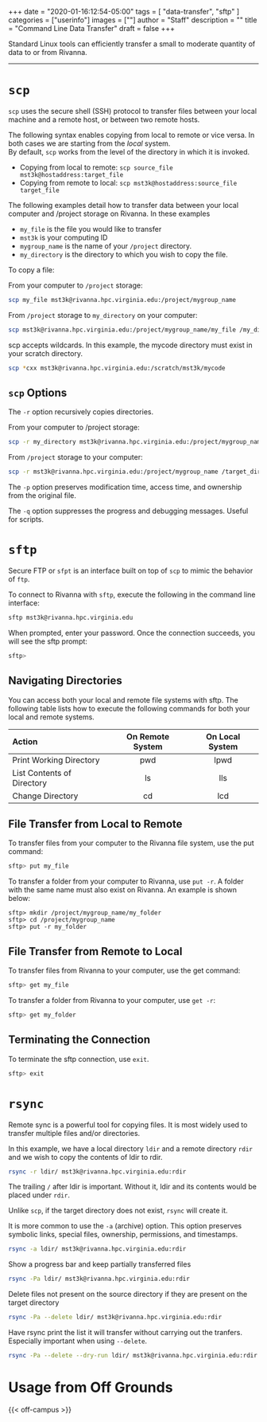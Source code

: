 +++
date = "2020-01-16:12:54-05:00"
tags = [
        "data-transfer",
        "sftp"
        ]
categories = ["userinfo"]
images = [""]
author = "Staff"
description = ""
title = "Command Line Data Transfer"
draft = false
+++

<p class="lead">Standard Linux tools can efficiently transfer a small to moderate quantity of data to or from Rivanna.</p>

- - -

# `scp`

`scp` uses the secure shell (SSH) protocol to transfer files between your local machine and a remote host, or between two remote hosts.

The following syntax enables copying from local to remote or vice versa. In both cases we are starting from the _local_ system.  
By default, `scp` works from the level of the directory in which it is invoked.

- Copying from local to remote: `scp source_file mst3k@hostaddress:target_file`
- Copying from remote to local: `scp mst3k@hostaddress:source_file target_file`

The following examples detail how to transfer data between your local computer and /project storage on Rivanna. In these examples

- `my_file` is the file you would like to transfer
- `mst3k` is your computing ID
- `mygroup_name` is the name of your `/project` directory.
- `my_directory` is the directory to which you wish to copy the file.

To copy a file:

From your computer to `/project` storage:

```bash
scp my_file mst3k@rivanna.hpc.virginia.edu:/project/mygroup_name
```

From `/project` storage to `my_directory` on your computer:

```bash
scp mst3k@rivanna.hpc.virginia.edu:/project/mygroup_name/my_file /my_directory
```

scp accepts wildcards.  In this example, the mycode directory must exist in your scratch directory.

```bash
scp *cxx mst3k@rivanna.hpc.virginia.edu:/scratch/mst3k/mycode
```

## `scp` Options

The `-r` option recursively copies directories.

From your computer to /project storage:

```bash
scp -r my_directory mst3k@rivanna.hpc.virginia.edu:/project/mygroup_name
```

From `/project` storage to your computer:

```bash
scp -r mst3k@rivanna.hpc.virginia.edu:/project/mygroup_name /target_directory
```

The `-p` option preserves modification time, access time, and ownership from the original file.

The `-q` option suppresses the progress and debugging messages. Useful for scripts.

# `sftp`

Secure FTP or `sfpt` is an interface built on top of `scp` to mimic the behavior of `ftp`.

To connect to Rivanna with `sftp`, execute the following in the command line interface:

```bash
sftp mst3k@rivanna.hpc.virginia.edu
```

When prompted, enter your password. Once the connection succeeds, you will see the sftp prompt:

```bash
sftp>
```

## Navigating Directories

You can access both your local and remote file systems with sftp. The following table lists how to execute the following commands for both your local and remote systems.

| Action                    |On Remote System  | On Local System |
| :-------                  |:----------:      |   :-----:       |
|Print Working Directory    |    pwd           |     lpwd        |
|List Contents of Directory |    ls            |     lls         |
|Change Directory           |    cd            |     lcd         |

## File Transfer from Local to Remote

To transfer files from your computer to the Rivanna file system, use the put command:

```bash
sftp> put my_file
```

To transfer a folder from your computer to Rivanna, use `put -r`. A folder with the same name must also exist on Rivanna. An example is shown below:

```
sftp> mkdir /project/mygroup_name/my_folder
sftp> cd /project/mygroup_name
sftp> put -r my_folder
```

## File Transfer from Remote to Local

To transfer files from Rivanna to your computer, use the get command:

```bash
sftp> get my_file
```

To transfer a folder from Rivanna to your computer, use `get -r`:

```bash
sftp> get my_folder
```

## Terminating the Connection

To terminate the sftp connection, use `exit`.

```bash
sftp> exit
```

# `rsync`

Remote sync is a powerful tool for copying files.  It is most widely used to transfer multiple files and/or directories.

In this example, we have a local directory `ldir` and a remote directory `rdir` and we wish to copy the contents of ldir to rdir. 

```bash
rsync -r ldir/ mst3k@rivanna.hpc.virginia.edu:rdir
```

The trailing `/` after ldir is important.  Without it, ldir and its contents would be placed under `rdir`.

Unlike `scp`, if the target directory does not exist, `rsync` will create it.  

It is more common to use the `-a` (archive) option.  This option preserves symbolic links, special files, ownership, permissions, and timestamps.

```bash
rsync -a ldir/ mst3k@rivanna.hpc.virginia.edu:rdir
```

Show a progress bar and keep partially transferred files

```bash
rsync -Pa ldir/ mst3k@rivanna.hpc.virginia.edu:rdir
```

Delete files not present on the source directory if they are present on the target directory

```bash
rsync -Pa --delete ldir/ mst3k@rivanna.hpc.virginia.edu:rdir
```

Have rsync print the list it will transfer without carrying out the tranfers.  Especially important when using `--delete`.

```bash
rsync -Pa --delete --dry-run ldir/ mst3k@rivanna.hpc.virginia.edu:rdir
```

# Usage from Off Grounds

{{< off-campus >}}

